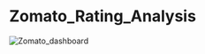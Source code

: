 # Zomato_Rating_Analysis

![Zomato_dashboard](https://user-images.githubusercontent.com/106671618/202854084-70d0e16b-dc0b-4b18-a014-49c885626bb0.png)
